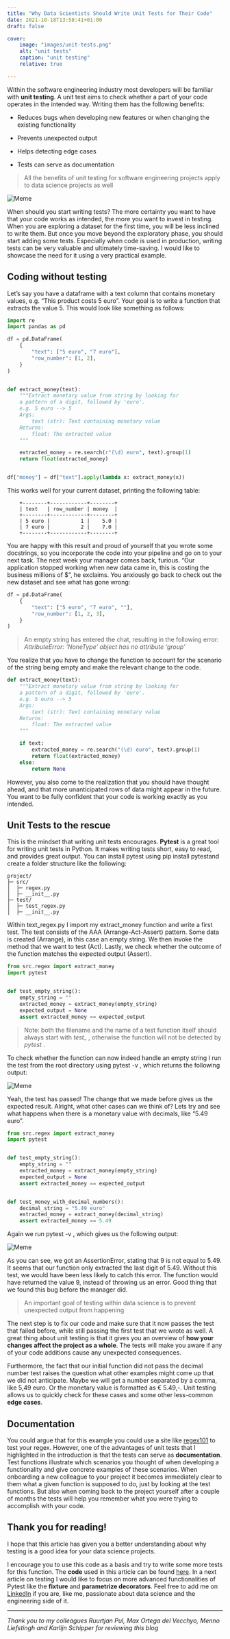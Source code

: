```yaml
---
title: "Why Data Scientists Should Write Unit Tests for Their Code"
date: 2021-10-18T13:58:41+01:00
draft: false

cover:
    image: "images/unit-tests.png"
    alt: "unit tests"
    caption: "unit testing"
    relative: true

---
```


Within the software engineering industry most developers will be familiar with **unit testing**. A unit test aims to check whether a part of your code operates in the intended way. Writing them has the following benefits:

* Reduces bugs when developing new features or when changing the existing functionality

* Prevents unexpected output

* Helps detecting edge cases

* Tests can serve as documentation

> All the benefits of unit testing for software engineering projects apply to data science projects as well

![Meme](images/meme.jpeg)

When should you start writing tests? The more certainty you want to have that your code works as intended, the more you want to invest in testing. When you are exploring a dataset for the first time, you will be less inclined to write them. But once you move beyond the exploratory phase, you should start adding some tests. Especially when code is used in production, writing tests can be very valuable and ultimately time-saving. I would like to showcase the need for it using a very practical example.

## Coding without testing

Let’s say you have a dataframe with a text column that contains monetary values, e.g. “This product costs 5 euro”. Your goal is to write a function that extracts the value 5. This would look like something as follows:

```python
import re
import pandas as pd

df = pd.DataFrame(
    {
        "text": ["5 euro", "7 euro"],
        "row_number": [1, 2],
    }
)


def extract_money(text):
    """Extract monetary value from string by looking for
    a pattern of a digit, followed by 'euro'.
    e.g. 5 euro --> 5
    Args:
        text (str): Text containing monetary value
    Returns:
        float: The extracted value
    """

    extracted_money = re.search(r"(\d) euro", text).group(1)
    return float(extracted_money)


df["money"] = df["text"].apply(lambda x: extract_money(x))

```

This works well for your current dataset, printing the following table:
```text
    +--------+------------+--------+
    | text   | row_number | money  |
    +--------+------------+--------+
    | 5 euro |          1 |    5.0 |
    | 7 euro |          2 |    7.0 |
    +--------+------------+--------+
```
You are happy with this result and proud of yourself that you wrote some docstrings, so you incorporate the code into your pipeline and go on to your next task. The next week your manager comes back, furious. “Our application stopped working when new data came in, this is costing the business millions of $”, he exclaims. You anxiously go back to check out the new dataset and see what has gone wrong:

```python
df = pd.DataFrame(
    {
        "text": ["5 euro", "7 euro", ""],
        "row_number": [1, 2, 3],
    }
)
```

> An empty string has entered the chat, resulting in the following error: *AttributeError: ‘NoneType’ object has no attribute ‘group’*

You realize that you have to change the function to account for the scenario of the string being empty and make the relevant change to the code.

```python
def extract_money(text):
    """Extract monetary value from string by looking for
    a pattern of a digit, followed by 'euro'.
    e.g. 5 euro --> 5
    Args:
        text (str): Text containing monetary value
    Returns:
        float: The extracted value
    """

    if text:
        extracted_money = re.search("(\d) euro", text).group(1)
        return float(extracted_money)
    else:
        return None
```

However, you also come to the realization that you should have thought ahead, and that more unanticipated rows of data might appear in the future. You want to be fully confident that your code is working exactly as you intended.

## Unit Tests to the rescue

This is the mindset that writing unit tests encourages. **Pytest** is a great tool for writing unit tests in Python. It makes writing tests short, easy to read, and provides great output. You can install pytest using pip install pytestand create a folder structure like the following:

    project/
    ├─ src/
    │  ├─ regex.py
    │  ├─ __init__.py
    ├─ test/
    │  ├─ test_regex.py
    │  ├─ __init__.py

Within text_regex.py I import my extract_money function and write a first test. The test consists of the AAA (Arrange-Act-Assert) pattern. Some data is created (Arrange), in this case an empty string. We then invoke the method that we want to test (Act). Lastly, we check whether the outcome of the function matches the expected output (Assert).

```python
from src.regex import extract_money
import pytest


def test_empty_string():
    empty_string = ""
    extracted_money = extract_money(empty_string)
    expected_output = None
    assert extracted_money == expected_output
```
>  Note: both the filename and the name of a test function itself should always start with *test_* , otherwise the function will not be detected by *pytest* .

To check whether the function can now indeed handle an empty string I run the test from the root directory using pytest -v , which returns the following output:

![Meme](images/output.png)

Yeah, the test has passed! The change that we made before gives us the expected result. Alright, what other cases can we think of? Lets try and see what happens when there is a monetary value with decimals, like “5.49 euro”.

```python
from src.regex import extract_money
import pytest


def test_empty_string():
    empty_string = ""
    extracted_money = extract_money(empty_string)
    expected_output = None
    assert extracted_money == expected_output


def test_money_with_decimal_numbers():
    decimal_string = "5.49 euro"
    extracted_money = extract_money(decimal_string)
    assert extracted_money == 5.49
```

Again we run pytest -v , which gives us the following output:

![Meme](images/failed-test.png)

As you can see, we got an AssertionError, stating that 9 is not equal to 5.49. It seems that our function only extracted the last digit of 5.49. Without this test, we would have been less likely to catch this error. The function would have returned the value 9, instead of throwing us an error. Good thing that we found this bug before the manager did.

>  An important goal of testing within data science is to prevent unexpected output from happening

The next step is to fix our code and make sure that it now passes the test that failed before, while still passing the first test that we wrote as well. A great thing about unit testing is that it gives you an overview of **how your changes affect the project as a whole**. The tests will make you aware if any of your code additions cause any unexpected consequences.

Furthermore, the fact that our initial function did not pass the decimal number test raises the question what other examples might come up that we did not anticipate. Maybe we will get a number separated by a comma, like 5,49 euro. Or the monetary value is formatted as € 5.49,-. Unit testing allows us to quickly check for these cases and some other less-common **edge cases**.

## Documentation
You could argue that for this example you could use a site like [regex101](https://regex101.com) to test your regex. However, one of the advantages of unit tests that I highlighted in the introduction is that the tests can serve as **documentation**. Test functions illustrate which scenarios you thought of when developing a functionality and give concrete examples of these scenarios. When onboarding a new colleague to your project it becomes immediately clear to them what a given function is supposed to do, just by looking at the test functions. But also when coming back to the project yourself after a couple of months the tests will help you remember what you were trying to accomplish with your code.

## Thank you for reading!

I hope that this article has given you a better understanding about why testing is a good idea for your data science projects.

I encourage you to use this code as a basis and try to write some more tests for this function. The **code** used in this article can be found [here](https://github.com/bjornvandijkman-vantage/unit_testing_tutorial). In a next article on testing I would like to focus on more advanced functionalities of Pytest like the **fixture** and **parametrize decorators**. Feel free to add me on [LinkedIn](https://www.linkedin.com/in/björn-van-dijkman-5103a671/) if you are, like me, passionate about data science and the engineering side of it.

--- 

*Thank you to my colleagues Ruurtjan Pul, Max Ortega del Vecchyo, Menno Liefstingh and Karlijn Schipper for reviewing this blog*
